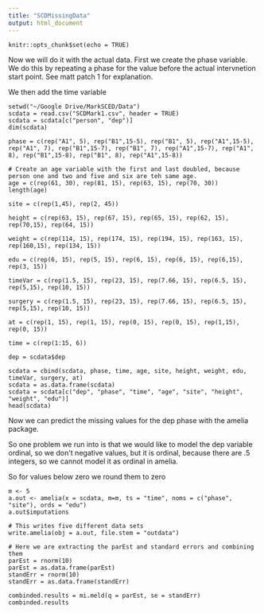 ```yaml
---
title: "SCDMissingData"
output: html_document
---
```


```{r setup, include=FALSE}
knitr::opts_chunk$set(echo = TRUE)
```

Now we will do it with the actual data.  First we create the phase variable.  We do this by repeating a phase for the value before the actual intervnetion start point.  See matt patch 1 for explanation.

We then add the time variable
```{r}
setwd("~/Google Drive/MarkSCED/Data")
scdata = read.csv("SCDMark1.csv", header = TRUE)
scdata = scdata[c("person", "dep")]
dim(scdata)

phase = c(rep("A1", 5), rep("B1",15-5), rep("B1", 5), rep("A1",15-5), rep("A1", 7), rep("B1",15-7), rep("B1", 7), rep("A1",15-7), rep("A1", 8), rep("B1",15-8), rep("B1", 8), rep("A1",15-8))

# Create an age variable with the first and last doubled, because person one and two and five and six are teh same age.
age = c(rep(61, 30), rep(81, 15), rep(63, 15), rep(70, 30))
length(age)

site = c(rep(1,45), rep(2, 45))

height = c(rep(63, 15), rep(67, 15), rep(65, 15), rep(62, 15), rep(70,15), rep(64, 15))

weight = c(rep(114, 15), rep(174, 15), rep(194, 15), rep(163, 15), rep(160,15), rep(134, 15))

edu = c(rep(6, 15), rep(5, 15), rep(6, 15), rep(6, 15), rep(6,15), rep(3, 15))

timeVar = c(rep(1.5, 15), rep(23, 15), rep(7.66, 15), rep(6.5, 15), rep(5,15), rep(10, 15))
  
surgery = c(rep(1.5, 15), rep(23, 15), rep(7.66, 15), rep(6.5, 15), rep(5,15), rep(10, 15))

at = c(rep(1, 15), rep(1, 15), rep(0, 15), rep(0, 15), rep(1,15), rep(0, 15))

time = c(rep(1:15, 6))

dep = scdata$dep

scdata = cbind(scdata, phase, time, age, site, height, weight, edu, timeVar, surgery, at)
scdata = as.data.frame(scdata)
scdata = scdata[c("dep", "phase", "time", "age", "site", "height", "weight", "edu")]
head(scdata)
```
Now we can predict the missing values for the dep phase with the amelia package.

So one problem we run into is that we would like to model the dep variable ordinal, so we don't negative values, but it is ordinal, because there are .5 integers, so we cannot model it as ordinal in amelia.

So for values below zero we round them to zero
```{r}
m <- 5
a.out <- amelia(x = scdata, m=m, ts = "time", noms = c("phase", "site"), ords = "edu")
a.out$imputations

# This writes five different data sets
write.amelia(obj = a.out, file.stem = "outdata")

# Here we are extracting the parEst and standard errors and combining them
parEst = rnorm(10)
parEst = as.data.frame(parEst)
standErr = rnorm(10)
standErr = as.data.frame(standErr)

combinded.results = mi.meld(q = parEst, se = standErr)
combinded.results

```
